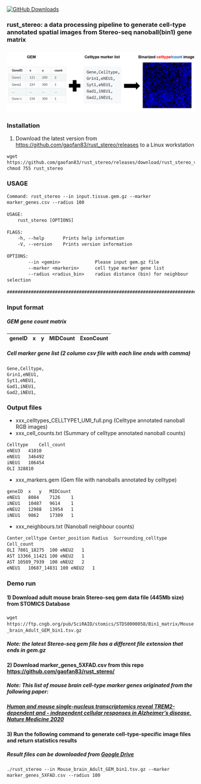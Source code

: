 [![GitHub Downloads](https://img.shields.io/github/downloads/gaofan83/rust_stereo/total.svg?style=social&logo=github&label=Download)](https://github.com/gaofan83/rust_stereo/releases)


### rust_stereo: a data processing pipeline to generate cell-type annotated spatial images from Stereo-seq nanoball(bin1) gene matrix
#####
![Figure not found](rust_stereo.png)
#####
### Installation
1) Download the latest version from https://github.com/gaofan83/rust_stereo/releases to a Linux workstation
```
wget https://github.com/gaofan83/rust_stereo/releases/download/rust_stereo_v1.0/rust_stereo
chmod 755 rust_stereo
```

### USAGE
```
Command: rust_stereo --in input.tissue.gem.gz --marker marker_genes.csv --radius 100

USAGE:
    rust_stereo [OPTIONS]

FLAGS:
    -h, --help       Prints help information
    -V, --version    Prints version information

OPTIONS:
        --in <gemin>             Please input gem.gz file
        --marker <markerin>      cell type marker gene list
        --radius <radius_bin>    radius distance (bin) for neighbour selection

######################################################################################
```
#####
### Input format
##### GEM gene count matrix
| geneID | x   | y   | MIDCount | ExonCount |
|--------|-----|-----|----------|-----------|

##### Cell marker gene list (2 column csv file with each line ends with comma)
```
Gene,Celltype,
Grin1,eNEU1,
Syt1,eNEU1,
Gad1,iNEU1,
Gad2,iNEU1,
```
#####
### Output files
* xxx_celltypes_CELLTYPE1_UMI_full.png (Celltype annotated nanoball RGB images)
* xxx_cell_counts.txt (Summary of celltype annotated nanoball counts)
```
Celltype	Cell_count
eNEU3	41010
eNEU1	346492
iNEU1	106454
OLI	328810
```
* xxx_markers.gem (Gem file with nanoballs annotated by celltype)
```
geneID	x	y	MIDCount
eNEU1	8084	7126	1
iNEU1	10487	9614	1
eNEU2	12988	13954	1
iNEU1	9862	17309	1
```
* xxx_neighbours.txt (Nanoball neighbour counts) 
```
Center_celltype	Center_position	Radius	Surrounding_celltype	Cell_count
OLI	7801_18275	100	eNEU2	1
AST	13366_11421	100	eNEU2	1
AST	10589_7939	100	eNEU2	2
eNEU1	10687_14831	100	eNEU2	1
```

#####
### Demo run
#### 1) Download adult mouse brain Stereo-seq gem data file (445Mb size) from STOMICS Database 
`wget https://ftp.cngb.org/pub/SciRAID/stomics/STDS0000058/Bin1_matrix/Mouse_brain_Adult_GEM_bin1.tsv.gz`
##### Note: the latest Stereo-seq gem file has a different file extension that ends in gem.gz
#####
#### 2) Download marker_genes_5XFAD.csv from this repo https://github.com/gaofan83/rust_stereo/
##### Note: This list of mouse brain cell-type marker genes originated from the following paper:
##### [Human and mouse single-nucleus transcriptomics reveal TREM2-dependent and - independent cellular responses in Alzheimer’s disease, Nature Medicine 2020](https://www.nature.com/articles/s41591-019-0695-9/figures/1)
#####
#### 3) Run the following command to generate cell-type-specific image files and return statistics results
##### Result files can be downloaded from [Google Drive](https://drive.google.com/drive/folders/10LF7JoX_0CqqfQoR7xSZQqvL_9zIJA49?usp=sharing) 
```
./rust_stereo --in Mouse_brain_Adult_GEM_bin1.tsv.gz --marker marker_genes_5XFAD.csv --radius 100
```
#####
